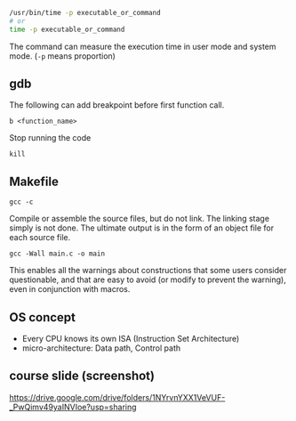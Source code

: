 ```bash
/usr/bin/time -p executable_or_command
# or
time -p executable_or_command
```
The command can measure the execution time in user mode and system mode. (`-p` means proportion)

## gdb
The following can add breakpoint before first function call.
```
b <function_name>
```

Stop running the code
```
kill
```

## Makefile

```
gcc -c
```
Compile or assemble the source files, but do not link. The linking stage simply is not done. The ultimate output is in the form of an object file for each source file.
```
gcc -Wall main.c -o main
```
This enables all the warnings about constructions that some users consider questionable, and that are easy to avoid (or modify to prevent the warning), even in conjunction with macros.
## OS concept
+ Every CPU knows its own ISA (Instruction Set Architecture)
+ micro-architecture: Data path, Control path
## course slide (screenshot)
https://drive.google.com/drive/folders/1NYrvnYXX1VeVUF-_PwQimv49yaINVIoe?usp=sharing
